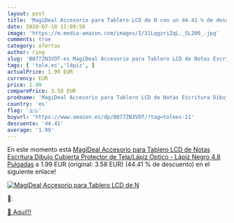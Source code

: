 ```yaml
---
layout: post
title: 'MagiDeal Accesorio para Tablero LCD de N con un 44.41 % de descuento'
date: 2020-07-18 11:09:59
image: 'https://m.media-amazon.com/images/I/31LqgzriZqL._SL200_.jpg'
comments: true
category: ofertas
author: ring
slug: 'B077ZN3VDT-es MagiDeal Accesorio para Tablero LCD de Notas Escritura...'
tags: [ 'tole.es','lápiz', ]
actualPrice: 1.99 EUR
currency: EUR
price: 1.99
comparePrice: 3.58 EUR
prodname: 'MagiDeal Accesorio para Tablero LCD de Notas Escritura Dibujo Cubierta Protector de Tela/Lápiz Óptico - Lápiz Negro 4.8 Pulgadas'
country: 'es'
flag: '🇪🇸'
buyurl: 'https://www.amazon.es/dp/B077ZN3VDT/?tag=tolees-21'
descuento: '44.41'
average: '1.99'
---
```


En este momento está [MagiDeal Accesorio para Tablero LCD de Notas Escritura Dibujo Cubierta Protector de Tela/Lápiz Óptico - Lápiz Negro 4.8 Pulgadas](https://www.amazon.es/dp/B077ZN3VDT/?tag=tolees-21) a 1.99 EUR (original: 3.58 EUR) (44.41 %  de descuento) en el siguiente enlace!

[![MagiDeal Accesorio para Tablero LCD de N](https://m.media-amazon.com/images/I/31LqgzriZqL._SL200_.jpg)](https://www.amazon.es/dp/B077ZN3VDT/?tag=tolees-21)

🔎:


[🛒 Aquí!!!](https://www.amazon.es/dp/B077ZN3VDT/?tag=tolees-21)
